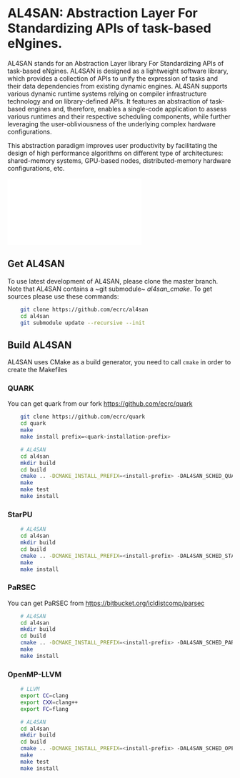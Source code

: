 # AL4SAN:  Abstraction Layer For Standardizing APIs of task-based eNgines.
AL4SAN stands for an Abstraction Layer library For Standardizing APIs of task-based eNgines. 
AL4SAN is designed as a lightweight software library, which provides a collection of APIs to unify the expression of tasks and their data dependencies from existing dynamic engines. AL4SAN supports various dynamic runtime systems relying on compiler infrastructure technology and on library-defined APIs. It features an abstraction of task-based engines and, therefore, enables a single-code application to assess various runtimes and their respective scheduling components, while further leveraging the user-obliviousness of the underlying complex hardware configurations. 

This abstraction paradigm improves user productivity by facilitating the design of high performance algorithms on different type of architectures:
shared-memory systems, GPU-based nodes, distributed-memory hardware configurations, etc.

![Handout](docs/al4san-handout-final.pdf)

## Get AL4SAN

  To use latest development of AL4SAN, please clone the master
  branch. Note that AL4SAN contains a ~git submodule~ *al4san_cmake*.
  To get sources please use these commands:

```sh
    git clone https://github.com/ecrc/al4san
    cd al4san
    git submodule update --recursive --init
```

## Build AL4SAN

  AL4SAN uses CMake as a build generator, you need to call `cmake` in order to create the Makefiles

### QUARK
   You can get quark from our fork https://github.com/ecrc/quark

```sh
    git clone https://github.com/ecrc/quark
    cd quark
    make
    make install prefix=<quark-installation-prefix>

    # AL4SAN
    cd al4san
    mkdir build
    cd build
    cmake .. -DCMAKE_INSTALL_PREFIX=<install-prefix> -DAL4SAN_SCHED_QUARK=ON -DQUARK_INCDIR=<quark-install-prefix>/include -DQUARK_LIBDIR=<quark-install-prefix>/lib -DAL4SAN_ENABLE_EXAMPLE=ON
    make
    make test
    make install
```

### StarPU
```sh
    # AL4SAN
    cd al4san
    mkdir build
    cd build
    cmake .. -DCMAKE_INSTALL_PREFIX=<install-prefix> -DAL4SAN_SCHED_STARPU=ON -DAL4SAN_ENABLE_CUDA=OFF -DAL4SAN_USE_CUDA=OFF
    make
    make install
```

### PaRSEC
  You can get PaRSEC from https://bitbucket.org/icldistcomp/parsec
```sh
    # AL4SAN
    cd al4san
    mkdir build
    cd build
    cmake .. -DCMAKE_INSTALL_PREFIX=<install-prefix> -DAL4SAN_SCHED_PARSEC=ON -DAL4SAN_USE_MPI=ON
    make
    make install
```

### OpenMP-LLVM
```sh
    # LLVM
    export CC=clang
    export CXX=clang++
    export FC=flang

    # AL4SAN
    cd al4san
    mkdir build
    cd build
    cmake .. -DCMAKE_INSTALL_PREFIX=<install-prefix> -DAL4SAN_SCHED_OPENMP=ON -DAL4SAN_ENABLE_EXAMPLE=ON
    make
    make test
    make install
```

